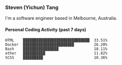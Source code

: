 ### Steven (Yichun) Tang

I'm a software engineer based in Melbourne, Australia.

#### Personal Coding Activity (past 7 days)
```
HTML    ▓▓▓▓▓▓▓▓▓▓▓▓▓▓▓▓▓▓▓▓▓▓▓▓▓▓▓▓▓▓  33.51%
Docker  ▓▓▓▓▓▓▓▓▓▓▓▓▓▓▓▓▓▓▓▓▓▓▓         26.20%
Bash    ▓▓▓▓▓▓▓▓▓▓▓▓▓▓▓▓                18.11%
other   ▓▓▓▓▓▓▓▓▓▓                      11.82%
SCSS    ▓▓▓▓▓▓▓▓▓                       10.36%
```
